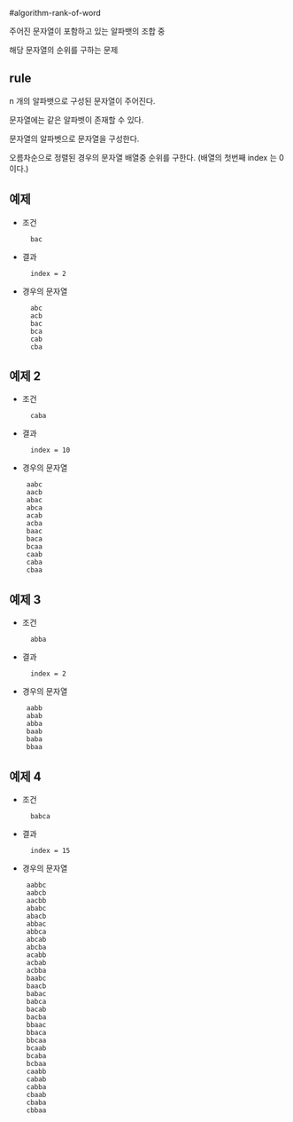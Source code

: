 #algorithm-rank-of-word

주어진 문자열이 포함하고 있는 알파뱃의 조합 중

해당 문자열의 순위를 구하는 문제

## rule

n 개의 알파뱃으로 구성된 문자열이 주어진다.

문자열에는 같은 알파벳이 존재할 수 있다.

문자열의 알파벳으로 문자열을 구성한다.

오름차순으로 정렬된 경우의 문자열 배열중 순위를 구한다. (배열의 첫번째 index 는 0 이다.)

## 예제

* 조건

		bac

* 결과

 		index = 2
		
	
* 경우의 문자열
	
		abc
		acb
		bac
		bca
		cab
		cba
		
	

## 예제 2

* 조건

		caba

* 결과 
	
		index = 10
	
*  경우의 문자열

		aabc
		aacb
		abac
		abca
		acab
		acba
		baac
		baca
		bcaa
		caab
		caba
		cbaa
		


## 예제 3

* 조건

		abba

* 결과 
	
		index = 2	
	
*  경우의 문자열

		aabb
		abab
		abba
		baab
		baba
		bbaa

## 예제 4

* 조건

		babca

* 결과 
	
		index = 15
	
*  경우의 문자열

		aabbc
		aabcb
		aacbb
		ababc
		abacb
		abbac
		abbca
		abcab
		abcba
		acabb
		acbab
		acbba
		baabc
		baacb
		babac
		babca
		bacab		
		bacba
		bbaac
		bbaca
		bbcaa
		bcaab
		bcaba
		bcbaa
		caabb
		cabab
		cabba
		cbaab
		cbaba
		cbbaa
		
